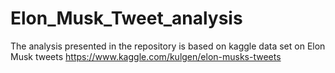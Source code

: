 # Elon_Musk_Tweet_analysis
The analysis presented in the repository is based on kaggle data set on Elon Musk tweets https://www.kaggle.com/kulgen/elon-musks-tweets
